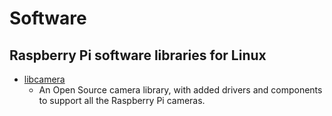 # Software

## Raspberry Pi software libraries for Linux

 - [libcamera](libcamera/README.md)
    - An Open Source camera library, with added drivers and components to support all the Raspberry Pi cameras.
    
